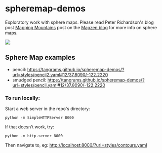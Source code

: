 # spheremap-demos

Exploratory work with sphere maps. Please read Peter Richardson's blog post [Mapping Mountains](https://mapzen.com/blog/mapping-mountains/) post on the [Mapzen blog](http://mapzen.com/blog) for more info on sphere maps.

<img src="https://tangrams.github.io/spheremap-demos/img/crayon-map.jpg">

## Sphere Map examples
- pencil: https://tangrams.github.io/spheremap-demos/?url=styles/pencil2.yaml#12/37.8090/-122.2220
- smudged pencil: https://tangrams.github.io/spheremap-demos/?url=styles/pencil.yaml#12/37.8090/-122.2220


### To run locally:

Start a web server in the repo's directory:

    python -m SimpleHTTPServer 8000
    
If that doesn't work, try:

    python -m http.server 8000
    
Then navigate to, eg: [http://localhost:8000/?url=styles/contours.yaml](http://localhost:8000/?url=styles/contours.yaml)
